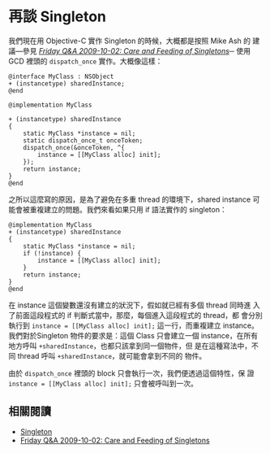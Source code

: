 再談 Singleton
==============

我們現在用 Objective-C 實作 Singleton 的時候，大概都是按照 Mike Ash 的
建議—參見
*[Friday Q&A 2009-10-02: Care and Feeding of Singletons](https://mikeash.com/pyblog/friday-qa-2009-10-02-care-and-feeding-of-singletons.html)*─
使用 GCD 裡頭的 `dispatch_once` 實作。大概像這樣：

``` objc
@interface MyClass : NSObject
+ (instancetype) sharedInstance;
@end

@implementation MyClass

+ (instancetype) sharedInstance
{
	static MyClass *instance = nil;
	static dispatch_once_t onceToken;
	dispatch_once(&onceToken, ^{
		instance = [[MyClass alloc] init];
	});
	return instance;
}
@end
```

之所以這麼寫的原因，是為了避免在多重 thread 的環境下，shared instance
可能會被重複建立的問題。我們來看如果只用 if 語法實作的 singleton：

``` objc
@implementation MyClass
+ (instancetype) sharedInstance
{
	static MyClass *instance = nil;
	if (!instance) {
		instance = [[MyClass alloc] init];
	}
	return instance;
}
@end
```

在 instance 這個變數還沒有建立的狀況下，假如就已經有多個 thread 同時進
入了前面這段程式的 if 判斷式當中，那麼，每個進入這段程式的 thread，都
會分別執行到 `instance = [[MyClass alloc] init];` 這一行，而重複建立
instance。我們對於Singleton 物件的要求是：這個 Class 只會建立一個
instance，在所有地方呼叫 `+sharedInstance`，也都只該拿到同一個物件，但
是在這種寫法中，不同 thread 呼叫 `+sharedInstance`，就可能會拿到不同的
物件。

由於 `dispatch_once` 裡頭的 block 只會執行一次，我們便透過這個特性，保
證 `instance = [[MyClass alloc] init];` 只會被呼叫到一次。


相關閱讀
--------

- [Singleton](https://developer.apple.com/library/ios/documentation/General/Conceptual/DevPedia-CocoaCore/Singleton.html#//apple_ref/doc/uid/TP40008195-CH49-SW1)
- [Friday Q&A 2009-10-02: Care and Feeding of Singletons](https://mikeash.com/pyblog/friday-qa-2009-10-02-care-and-feeding-of-singletons.html)
